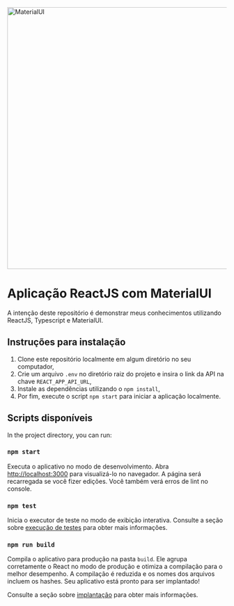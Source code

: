 <img src="https://images.prismic.io/boringowl/e913c1fa-b0b1-4e92-bb7b-f80a241b0527_Material+UI.png" alt="MaterialUI" width="600"/>

# Aplicação ReactJS com MaterialUI
A intenção deste repositório é demonstrar meus conhecimentos utilizando ReactJS, Typescript e MaterialUI.

## Instruções para instalação

1) Clone este repositório localmente em algum diretório no seu computador, 
2) Crie um arquivo `.env` no diretório raiz do projeto e insira o link da API na chave `REACT_APP_API_URL`,
3) Instale as dependências utilizando o `npm install`,
4) Por fim, execute o script `npm start` para iniciar a aplicação localmente.

## Scripts disponíveis

In the project directory, you can run:

### `npm start`

Executa o aplicativo no modo de desenvolvimento. Abra [http://localhost:3000](http://localhost:3000) para visualizá-lo no navegador. A página será recarregada se você fizer edições. Você também verá erros de lint no console.

### `npm test`

Inicia o executor de teste no modo de exibição interativa. Consulte a seção sobre [execução de testes](https://facebook.github.io/create-react-app/docs/running-tests) para obter mais informações.

### `npm run build`

Compila o aplicativo para produção na pasta `build`. Ele agrupa corretamente o React no modo de produção e otimiza a compilação para o melhor desempenho.
A compilação é reduzida e os nomes dos arquivos incluem os hashes. Seu aplicativo está pronto para ser implantado!

Consulte a seção sobre [implantação](https://facebook.github.io/create-react-app/docs/deployment) para obter mais informações.

